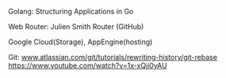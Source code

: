 Golang:
  Structuring Applications in Go

  Web Router:
    Julien Smith Router (GitHub)

Google Cloud(Storage), AppEngine(hosting)

Git:
  www.atlassian.com/git/tutorials/rewriting-history/git-rebase
  https://www.youtube.com/watch?v=1x-xQji0yAU
